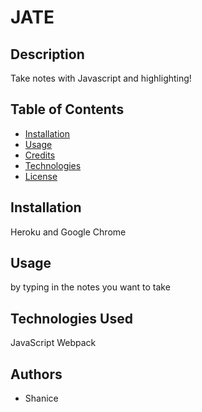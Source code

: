 # JATE

## Description
    
Take notes with Javascript and highlighting!
    
    
## Table of Contents   
- [Installation](#installation)
- [Usage](#usage)
- [Credits](#authors)
- [Technologies](#technologies)
- [License](#license)

## Installation
Heroku and Google Chrome


## Usage
by typing in the notes you want to take


## Technologies Used
JavaScript 
 Webpack

## Authors
- Shanice


 